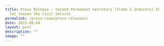```yaml
---
title: Press Release – Second Permanent Secretary (Trade & Industry) Chee Hong
  Tat leaves the Civil Service
permalink: /press-room/press-releases/
date: 2015-08-04
layout: post
description: ""
image: ""
---
```

